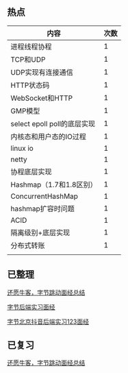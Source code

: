 ## 热点

| 内容                        | 次数 |
| --------------------------- | ---- |
| 进程线程协程                | 1    |
| TCP和UDP                    | 1    |
| UDP实现有连接通信           | 1    |
| HTTP状态码                  | 1    |
| WebSocket和HTTP             | 1    |
| GMP模型                     | 1    |
| select epoll poll的底层实现 | 1    |
| 内核态和用户态的IO过程      | 1    |
| linux io                    | 1    |
| netty                       | 1    |
| 协程底层实现                | 1    |
| Hashmap（1.7和1.8区别）     | 1    |
| ConcurrentHashMap           | 1    |
| hashmap扩容时问题           | 1    |
| ACID                        | 1    |
| 隔离级别+底层实现           | 1    |
| 分布式转账                  | 1    |
|                             |      |



## 已整理

[还愿牛客，字节跳动面经总结](https://www.nowcoder.com/discuss/409918?channel=-1&source_id=profile_follow_post_nctrack)

[字节后端实习面经](https://www.nowcoder.com/discuss/364438?channel=-1&source_id=profile_follow_post_nctrack)

[字节北京抖音后端实习123面经](https://www.nowcoder.com/discuss/686924?channel=-1&source_id=profile_follow_post_nctrack)



## 已复习

[还愿牛客，字节跳动面经总结](https://www.nowcoder.com/discuss/409918?channel=-1&source_id=profile_follow_post_nctrack)
